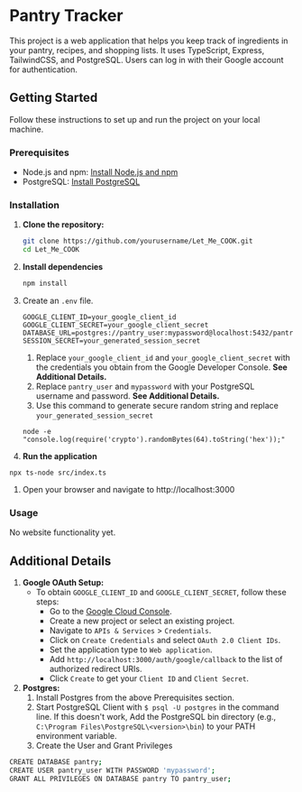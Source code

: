 # Pantry Tracker

This project is a web application that helps you keep track of ingredients in your pantry, recipes, and shopping lists. It uses TypeScript, Express, TailwindCSS, and PostgreSQL. Users can log in with their Google account for authentication.

## Getting Started

Follow these instructions to set up and run the project on your local machine.

### Prerequisites

- Node.js and npm: [Install Node.js and npm](https://nodejs.org/)
- PostgreSQL: [Install PostgreSQL](https://www.postgresql.org/download/)

### Installation

1. **Clone the repository:**

   ```bash
   git clone https://github.com/yourusername/Let_Me_COOK.git
   cd Let_Me_COOK
   ```
2. **Install dependencies**
    ```bash
    npm install
    ```
3. Create an `.env` file. 
    ```
    GOOGLE_CLIENT_ID=your_google_client_id
    GOOGLE_CLIENT_SECRET=your_google_client_secret
    DATABASE_URL=postgres://pantry_user:mypassword@localhost:5432/pantry
    SESSION_SECRET=your_generated_session_secret
    ```
   1. Replace `your_google_client_id` and `your_google_client_secret` with the credentials you obtain from the Google Developer Console. **See Additional Details.**
    2. Replace `pantry_user` and `mypassword` with your PostgreSQL username and password. **See Additional Details.**
    3. Use this command to generate secure random string and replace `your_generated_session_secret`
    ```
    node -e "console.log(require('crypto').randomBytes(64).toString('hex'));"
    ``` 
4. **Run the application**
```plaintext
npx ts-node src/index.ts
```
1. Open your browser and navigate to http://localhost:3000

### Usage
No website functionality yet.

##  Additional Details
1. **Google OAuth Setup:**
   - To obtain `GOOGLE_CLIENT_ID` and `GOOGLE_CLIENT_SECRET`, follow these steps:
     - Go to the [Google Cloud Console](https://console.cloud.google.com/).
     - Create a new project or select an existing project.
     - Navigate to `APIs & Services` > `Credentials`.
     - Click on `Create Credentials` and select `OAuth 2.0 Client IDs`.
     - Set the application type to `Web application`.
     - Add `http://localhost:3000/auth/google/callback` to the list of authorized redirect URIs.
     - Click `Create` to get your `Client ID` and `Client Secret`.
2. **Postgres:**
    1. Install Postgres from the above Prerequisites section.
    2. Start PostgreSQL Client with `$ psql -U postgres` in the command line. If this doesn't work, Add the PostgreSQL bin directory (e.g., `C:\Program Files\PostgreSQL\<version>\bin`) to your PATH environment variable.
    3. Create the User and Grant Privileges
```bash
CREATE DATABASE pantry;
CREATE USER pantry_user WITH PASSWORD 'mypassword';
GRANT ALL PRIVILEGES ON DATABASE pantry TO pantry_user;
```   

